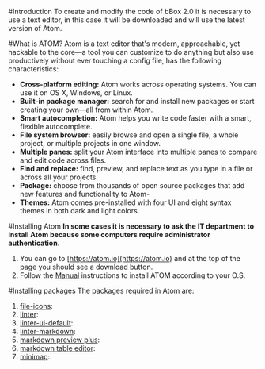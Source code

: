 #Introduction
To create and modify the code of bBox 2.0 it is necessary to use a text editor, in this case it will be downloaded and will use the latest version of Atom.

#What is ATOM?
Atom is a text editor that's modern, approachable, yet hackable to the core—a tool you can customize to do anything but also use productively without ever touching a config file, has the following characteristics:
*   **Cross-platform editing:** Atom works across operating systems. You can use it on OS X, Windows, or Linux.
*   **Built-in package manager:** search for and install new packages or start creating your own—all from within Atom.
*   **Smart autocompletion:** Atom helps you write code faster with a smart, flexible autocomplete.
*   **File system browser:** easily browse and open a single file, a whole project, or multiple projects in one window.
*   **Multiple panes:** split your Atom interface into multiple panes to compare and edit code across files.
*   **Find and replace:** find, preview, and replace text as you type in a file or across all your projects.
*   **Package:** choose from thousands of open source packages that add new features and functionality to Atom-
*   **Themes:** Atom comes pre-installed with four UI and eight syntax themes in both dark and light colors.

#Installing Atom
**In some cases it is necessary to ask the IT department to install Atom because some computers require administrator authentication.**
1.  You can go to [https://atom.io](https://atom.io) and at the top of the page you should see a download button.
2.  Follow the [Manual](http://flight-manual.atom.io/getting-started/sections/installing-atom/) instructions to install ATOM according to your O.S.

#Installing packages
The packages required in Atom are:
1.  [file-icons](link):
2.  [linter](link):
3.  [linter-ui-default](link):
4.  [linter-markdown](link):
5.  [markdown preview plus](link):
6.  [markdown table editor](link):
7.  [minimap](link):.

